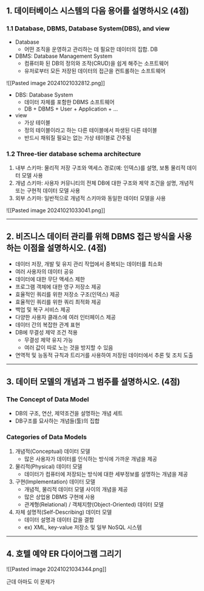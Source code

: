 ## 1. 데이터베이스 시스템의 다음 용어를 설명하시오 (4점)
### 1.1 Database, DBMS, Database System(DBS), and view
- Database
	- 어떤 조직을 운영하고 관리하는 데 필요한 데이터의 집합. DB
- DBMS: Database Management System
	- 컴퓨터화 된 DB의 정의와 조작(CRUD)을 쉽게 해주는 소프트웨어
	- 유저로부터 모든 저장된 데이터의 접근을 컨트롤하는 소프트웨어

![[Pasted image 20241021032812.png]]


- DBS: Database System
	- 데이터 자체를 포함한 DBMS 소프트웨어
	- DB + DBMS + User + Application + ...
- view
	- 가상 테이블
	- 정의 테이블이라고 하는 다른 테이블에서 파생된 다른 테이블
	- 반드시 채워질 필요는 없는 가상 테이블로 간주됨

### 1.2 Three-tier database schema architecture
1. 내부 스키마: 물리적 저장 구조와 액세스 경로(예: 인덱스)를 설명, 보통 물리적 데이터 모델 사용
2. 개념 스키마: 사용자 커뮤니티의 전체 DB에 대한 구조와 제약 조건을 설명, 개념적 또는 구현적 데이터 모델 사용
3. 외부 스키마: 일반적으로 개념적 스키마와 동일한 데이터 모델을 사용

![[Pasted image 20241021033041.png]]

---
## 2. 비즈니스 데이터 관리를 위해 DBMS 접근 방식을 사용하는 이점을 설명하시오. (4점)
- 데이터 저장, 개발 및 유지 관리 작업에서 중복되는 데이터를 최소화
- 여러 사용자의 데이터 공유
- 데이터에 대한 무단 액세스 제한
- 프로그램 객체에 대한 영구 저장소 제공
- 효율적인 쿼리를 위한 저장소 구조(인덱스) 제공
- 효율적인 쿼리를 위한 쿼리 최적화 제공
- 백업 및 복구 서비스 제공
- 다양한 사용자 클래스에 여러 인터페이스 제공
- 데이터 간의 복잡한 관계 표현
- DB에 무결성 제약 조건 적용
	- 무결성 제약 유지 가능
	- 여러 값이 따로 노는 것을 방지할 수 있음
- 연역적 및 능동적 규칙과 트리거를 사용하여 저장된 데이터에서 추론 및 조치 도출

---
## 3. 데이터 모델의 개념과 그 범주를 설명하시오. (4점)
### The Concept of Data Model
- DB의 구조, 연산, 제약조건을 설명하는 개념 세트
- DB구조를 묘사하는 개념들(툴)의 집합

### Categories of Data Models
1. 개념적(Conceptual) 데이터 모델
	- 많은 사용자가 데이터를 인식하는 방식에 가까운 개념을 제공
2. 물리적(Physical) 데이터 모델
	- 데이터가 컴퓨터에 저장되는 방식에 대한 세부정보를 설명하는 개념을 제공
3. 구현(Implementation) 데이터 모델
	- 개념적, 물리적 데이터 모델 사이의 개념을 제공
	- 많은 상업용 DBMS 구현에 사용
	- 관계형(Relational) / 객체지향(Object-Oriented) 데이터 모델
4. 자체 설명적(Self-Describing) 데이터 모델
	- 데이터 설명과 데이터 값을 결합
	- ex) XML, key-value 저장소 및 일부 NoSQL 시스템

---
## 4. 호텔 예약 ER 다이어그램 그리기
![[Pasted image 20241021034344.png]]

근데 아마도 이 문제가 